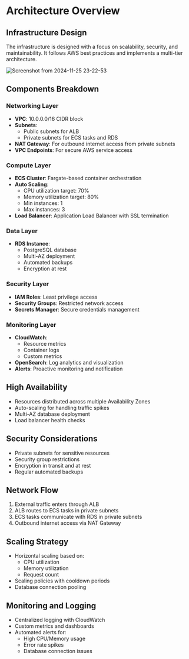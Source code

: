 
# Architecture Overview

## Infrastructure Design
The infrastructure is designed with a focus on scalability, security, and maintainability. It follows AWS best practices and implements a multi-tier architecture.

![Screenshot from 2024-11-25 23-22-53](https://github.com/user-attachments/assets/62e71718-b036-481a-bb9b-5e0a33ca4c57)


## Components Breakdown

### Networking Layer
- **VPC**: 10.0.0.0/16 CIDR block
- **Subnets**: 
  - Public subnets for ALB
  - Private subnets for ECS tasks and RDS
- **NAT Gateway**: For outbound internet access from private subnets
- **VPC Endpoints**: For secure AWS service access

### Compute Layer
- **ECS Cluster**: Fargate-based container orchestration
- **Auto Scaling**: 
  - CPU utilization target: 70%
  - Memory utilization target: 80%
  - Min instances: 1
  - Max instances: 3
- **Load Balancer**: Application Load Balancer with SSL termination

### Data Layer
- **RDS Instance**: 
  - PostgreSQL database
  - Multi-AZ deployment
  - Automated backups
  - Encryption at rest

### Security Layer
- **IAM Roles**: Least privilege access
- **Security Groups**: Restricted network access
- **Secrets Manager**: Secure credentials management

### Monitoring Layer
- **CloudWatch**: 
  - Resource metrics
  - Container logs
  - Custom metrics
- **OpenSearch**: Log analytics and visualization
- **Alerts**: Proactive monitoring and notification

## High Availability
- Resources distributed across multiple Availability Zones
- Auto-scaling for handling traffic spikes
- Multi-AZ database deployment
- Load balancer health checks

## Security Considerations
- Private subnets for sensitive resources
- Security group restrictions
- Encryption in transit and at rest
- Regular automated backups

## Network Flow
1. External traffic enters through ALB
2. ALB routes to ECS tasks in private subnets
3. ECS tasks communicate with RDS in private subnets
4. Outbound internet access via NAT Gateway

## Scaling Strategy
- Horizontal scaling based on:
  - CPU utilization
  - Memory utilization
  - Request count
- Scaling policies with cooldown periods
- Database connection pooling

## Monitoring and Logging
- Centralized logging with CloudWatch
- Custom metrics and dashboards
- Automated alerts for:
  - High CPU/Memory usage
  - Error rate spikes
  - Database connection issues


  

